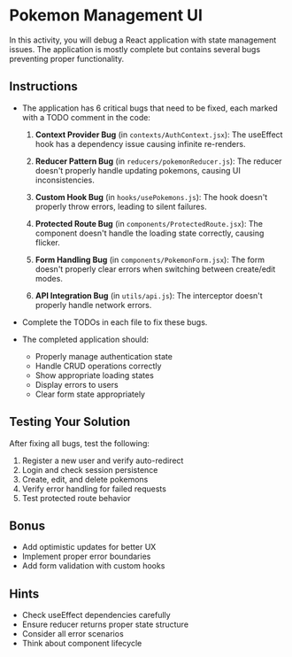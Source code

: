 # Pokemon Management UI

In this activity, you will debug a React application with state management issues. The application is mostly complete but contains several bugs preventing proper functionality.

## Instructions

* The application has 6 critical bugs that need to be fixed, each marked with a TODO comment in the code:

  1. **Context Provider Bug** (in `contexts/AuthContext.jsx`): The useEffect hook has a dependency issue causing infinite re-renders.

  2. **Reducer Pattern Bug** (in `reducers/pokemonReducer.js`): The reducer doesn't properly handle updating pokemons, causing UI inconsistencies.

  3. **Custom Hook Bug** (in `hooks/usePokemons.js`): The hook doesn't properly throw errors, leading to silent failures.

  4. **Protected Route Bug** (in `components/ProtectedRoute.jsx`): The component doesn't handle the loading state correctly, causing flicker.

  5. **Form Handling Bug** (in `components/PokemonForm.jsx`): The form doesn't properly clear errors when switching between create/edit modes.

  6. **API Integration Bug** (in `utils/api.js`): The interceptor doesn't properly handle network errors.

* Complete the TODOs in each file to fix these bugs.

* The completed application should:
  * Properly manage authentication state
  * Handle CRUD operations correctly
  * Show appropriate loading states
  * Display errors to users
  * Clear form state appropriately

## Testing Your Solution

After fixing all bugs, test the following:

1. Register a new user and verify auto-redirect
2. Login and check session persistence
3. Create, edit, and delete pokemons
4. Verify error handling for failed requests
5. Test protected route behavior

## Bonus

* Add optimistic updates for better UX
* Implement proper error boundaries
* Add form validation with custom hooks

## Hints

* Check useEffect dependencies carefully
* Ensure reducer returns proper state structure
* Consider all error scenarios
* Think about component lifecycle
